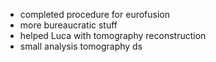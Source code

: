 - completed procedure for eurofusion
- more bureaucratic stuff
- helped Luca with tomography reconstruction
- small analysis tomography ds